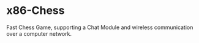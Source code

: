 # x86-Chess
Fast Chess Game, supporting a Chat Module and wireless communication over a computer network.
